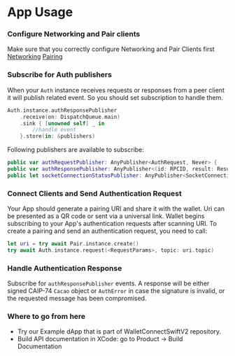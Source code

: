 # App Usage

### Configure Networking and Pair clients

Make sure that you correctly configure Networking and Pair Clients first [Networking](../core/networking-configuration)
		[Pairing](../core/pairing-usage)


### Subscribe for Auth publishers
When your `Auth` instance receives requests or responses from a peer client it will publish related event. So you should set subscription to handle them.

```swift
Auth.instance.authResponsePublisher
    .receive(on: DispatchQueue.main)
    .sink { [unowned self] _ in
        //handle event
    }.store(in: &publishers)
```
Following publishers are available to subscribe:

```swift
public var authRequestPublisher: AnyPublisher<AuthRequest, Never> {
public var authResponsePublisher: AnyPublisher<(id: RPCID, result: Result<Cacao, AuthError>), Never> {
public let socketConnectionStatusPublisher: AnyPublisher<SocketConnectionStatus, Never>
```

### Connect Clients and Send Authentication Request

Your App should generate a pairing URI and share it with the wallet. Uri can be presented as a QR code or sent via a universal link. Wallet begins subscribing to your App's authentication requests after scanning URI. To create a pairing and send an authentication request, you need to call:	

```swift
let uri = try await Pair.instance.create()
try await Auth.instance.request(<RequestParams>, topic: uri.topic)
```

### Handle Authentication Response

Subscribe for `authResponsePublisher` events.
A response will be either signed CAIP-74 `Cacao` object or `AuthError` in case the signature is invalid, or the requested message has been compromised.

### Where to go from here
- Try our Example dApp that is part of WalletConnectSwiftV2 repository.
- Build API documentation in XCode: go to Product -> Build Documentation

